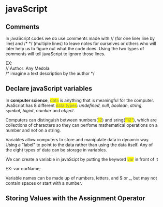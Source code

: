 # javaScript

## Comments

In javaScript codes we do use comments made with // (for one line/ line by line) and /* */ (multiple lines) to leave notes for ourselves or others who will later help us to figure out what the code does. Using the two types of comments will tell javaScript to ignore those lines. 

EX:<br>
// Author: Any Medola <br>
/* imagine a text description by the author */

## Declare javaScript variables

In **computer science**, <mark style="color: gray">data</mark> is anything that is meaningful for the computer. JvaScript has 8 different <mark style="color: gray">data types</mark>: *undefined*, *null*, *boolean*, *string*, *symbol*, *bigint*, *number* and *object*.

Computers can distinguish between numbers(<mark style="color: gray">12</mark>) and sring(<mark style="color: gray">"12"</mark>), which are collections of characters so they can perfome mathematical operations on a number and not on a string.

Variables allow computers to store and manipulate data in dynamic way. Using a "label" to point to the data rather than using the data itself. Any of the eight types of data can be storage in variables.

We can create a variable in javaScipt by putting the keyword <mark style="color: gray">var</mark> in front of it

EX:
var ourName;

Variable names can be made up of numbers, letters, and $ or _, but may not contain spaces or start with a number.

## Storing Values with the Assignment Operator
